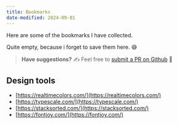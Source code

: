 ```yaml
---
title: Bookmarks
date-modified: 2024-09-01
---
```


Here are some of the bookmarks I have collected.

Quite empty, because i forget to save them here. 😅


> **Have suggestions?**
> ✍️ Feel free to [submit a PR on Github](https://github.com/argshook/zettelkasten/edit/main/bookmarks.md) 📌

## Design tools

- [https://realtimecolors.com/](https://realtimecolors.com/)
- [https://typescale.com/](https://typescale.com/)
- [https://stacksorted.com/](https://stacksorted.com/)
- [https://fontjoy.com/](https://fontjoy.com/)
